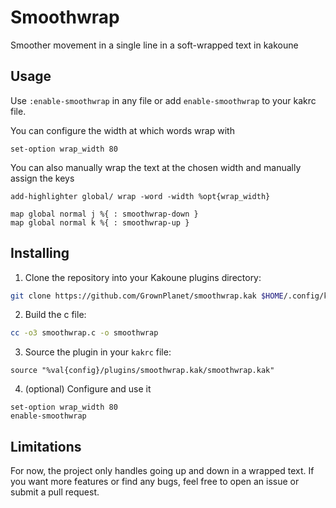 # Smoothwrap
Smoother movement in a single line in a soft-wrapped text in kakoune

## Usage
Use `:enable-smoothwrap` in any file or add `enable-smoothwrap` to your kakrc file.

You can configure the width at which words wrap with
``` kak
set-option wrap_width 80
```

You can also manually wrap the text at the chosen width and manually assign the keys
``` kak
add-highlighter global/ wrap -word -width %opt{wrap_width}

map global normal j %{ : smoothwrap-down }
map global normal k %{ : smoothwrap-up }
```

## Installing
1. Clone the repository into your Kakoune plugins directory:
``` sh
git clone https://github.com/GrownPlanet/smoothwrap.kak $HOME/.config/kak/plugins/smoothwrap.kak
```

2. Build the c file:
``` sh
cc -o3 smoothwrap.c -o smoothwrap
```

3. Source the plugin in your `kakrc` file:
``` kak
source "%val{config}/plugins/smoothwrap.kak/smoothwrap.kak"
```

4. (optional) Configure and use it
``` kak
set-option wrap_width 80
enable-smoothwrap
```

## Limitations
For now, the project only handles going up and down in a wrapped text. If you want more features or find any bugs, feel free to open an issue or submit a pull request.

